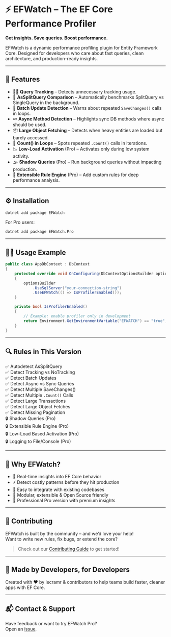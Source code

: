 # ⚡️ EFWatch – The EF Core Performance Profiler

**Get insights. Save queries. Boost performance.**

EFWatch is a dynamic performance profiling plugin for Entity Framework Core. Designed for developers who care about fast queries, clean architecture, and production-ready insights.

---

## 🚀 Features

- 🕵️‍♂️ **Query Tracking** – Detects unnecessary tracking usage.
- 🧩 **AsSplitQuery Comparison** – Automatically benchmarks SplitQuery vs SingleQuery in the background.
- 🔄 **Batch Update Detection** – Warns about repeated `SaveChanges()` calls in loops.
- 💤 **Async Method Detection** – Highlights sync DB methods where async should be used.
- 📦 **Large Object Fetching** – Detects when heavy entities are loaded but barely accessed.
- 🔁 **Count() in Loops** – Spots repeated `.Count()` calls in iterations.
- 📉 **Low-Load Activation** (Pro) – Activates only during low system activity.
- 🌫️ **Shadow Queries** (Pro) – Run background queries without impacting production.
- 🧱 **Extensible Rule Engine** (Pro) – Add custom rules for deep performance analysis.

---

## ⚙️ Installation

```bash
dotnet add package EFWatch
```

For Pro users:

```bash
dotnet add package EFWatch.Pro
```

---

## 🧑‍💻 Usage Example

```csharp
public class AppDbContext : DbContext
{
    protected override void OnConfiguring(DbContextOptionsBuilder optionsBuilder)
    {
        optionsBuilder
            .UseSqlServer("your-connection-string")
            .UseEFWatch(() => IsProfilerEnabled());
    }

    private bool IsProfilerEnabled()
    {
        // Example: enable profiler only in development
        return Environment.GetEnvironmentVariable("EFWATCH") == "true";
    }
}
```

---

## 🔍 Rules in This Version

✅ Autodetect AsSplitQuery  
✅ Detect Tracking vs NoTracking  
✅ Detect Batch Updates  
✅ Detect Async vs Sync Queries  
✅ Detect Multiple SaveChanges()  
✅ Detect Multiple `.Count()` Calls  
✅ Detect Large Transactions  
✅ Detect Large Object Fetches  
✅ Detect Missing Pagination  
🔒 Shadow Queries (Pro)  
🔒 Extensible Rule Engine (Pro)  
🔒 Low-Load Based Activation (Pro)  
🔒 Logging to File/Console (Pro)

---

## 💼 Why EFWatch?

- 🔎 Real-time insights into EF Core behavior
- ⚡️ Detect costly patterns before they hit production
- 🔄 Easy to integrate with existing codebases
- 🧩 Modular, extensible & Open Source friendly
- 💸 Professional Pro version with premium insights

---

## 🤝 Contributing

EFWatch is built by the community – and we’d love your help!  
Want to write new rules, fix bugs, or extend the core?

> Check out our [Contributing Guide](CONTRIBUTING.md) to get started!

---

## 🧠 Made by Developers, for Developers

Created with ❤️ by lecramr & contributors to help teams build faster, cleaner apps with EF Core.

---

## 📬 Contact & Support

Have feedback or want to try EFWatch Pro?  
Open an [issue](https://github.com/lecramr/efwatch/issues).
